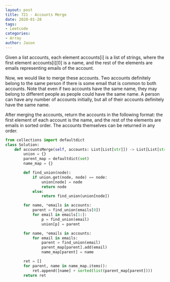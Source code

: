 ```yaml
---
layout: post
title: 721 - Accounts Merge
date: 2020-01-28
tags:
- Leetcode
categories:
- Array
author: Jason
---
```

Given a list accounts, each element accounts[i] is a list of strings, where the first element accounts[i][0] is a name, and the rest of the elements are emails representing emails of the account.

Now, we would like to merge these accounts. Two accounts definitely belong to the same person if there is some email that is common to both accounts. Note that even if two accounts have the same name, they may belong to different people as people could have the same name. A person can have any number of accounts initially, but all of their accounts definitely have the same name.

After merging the accounts, return the accounts in the following format: the first element of each account is the name, and the rest of the elements are emails in sorted order. The accounts themselves can be returned in any order.

```python
from collections import defaultdict
class Solution:
    def accountsMerge(self, accounts: List[List[str]]) -> List[List[str]]:
        union = {}
        parent_map = defaultdict(set)
        name_map = {}

        def find_union(node):
            if union.get(node, node) == node:
                union[node] = node
                return node
            else:
                return find_union(union[node])

        for name, *emails in accounts:
            parent = find_union(emails[0])
            for email in emails[1:]:
                p = find_union(email)
                union[p] = parent

        for name, *emails in accounts:
            for email in emails:
                parent = find_union(email)
                parent_map[parent].add(email)
                name_map[parent] = name

        ret = []
        for parent, name in name_map.items():
            ret.append([name] + sorted(list(parent_map[parent])))
        return ret
```
